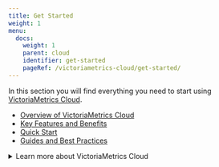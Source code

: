 ```yaml
---
title: Get Started
weight: 1
menu:
  docs:
    weight: 1
    parent: cloud
    identifier: get-started
    pageRef: /victoriametrics-cloud/get-started/
---
```

In this section you will find everything you need to start using [VictoriaMetrics Cloud](https://console.victoriametrics.cloud/signUp?utm_source=website&utm_campaign=docs_vm_get_started).

* [Overview of VictoriaMetrics Cloud](overview/)
* [Key Features and Benefits](features/)
* [Quick Start](quickstart/)
* [Guides and Best Practices](guides/)

<details>
<summary>Learn more about VictoriaMetrics Cloud</summary>

* [VictoriaMetrics Cloud announcement](https://victoriametrics.com/blog/introduction-to-managed-monitoring/)
* [Pricing comparison for Managed Prometheus](https://victoriametrics.com/blog/managed-prometheus-pricing/)
* [Monitoring Proxmox VE via VictoriaMetrics Cloud and vmagent](https://victoriametrics.com/blog/proxmox-monitoring-with-dbaas/)
</details>
